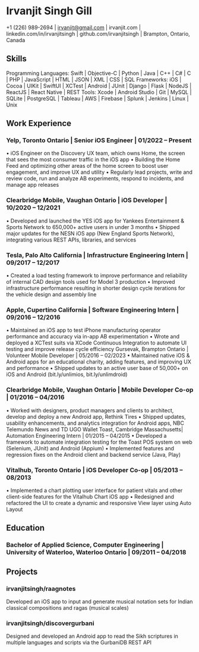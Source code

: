# Irvanjit Singh Gill

+1 (226) 989-2694 | irvanjit@gmail.com | irvanjit.com | linkedin.com/in/irvanjitsingh | github.com/irvanjitsingh | Brampton, Ontario, Canada

## Skills

Programming Languages: Swift | Objective-C | Python | Java | C++ | C# | C | PHP | JavaScript | HTML | JSON | XML | CSS | SQL
Frameworks: iOS | Cocoa | UIKit | SwiftUI | XCTest | Android | JUnit | Django | Flask | NodeJS | ReactJS | React Native | REST
Tools: Xcode | Android Studio | Git | MySQL | SQLite | PostgreSQL | Tableau | AWS | Firebase | Splunk | Jenkins | Linux | Unix

## Work Experience

### Yelp, Toronto Ontario | Senior iOS Engineer | 01/2022 – Present 
•	iOS Engineer on the Discovery UX team, which owns Home, the screen that sees the most consumer traffic in the iOS app
•	Building the Home Feed and optimizing other areas of the home screen to boost user engagement, and improve UX and utility
•	Regularly lead projects, write and review code, run and analyze AB experiments, respond to incidents, and manage app releases

### Clearbridge Mobile, Vaughan Ontario | iOS Developer | 10/2020 – 12/2021  
•	Developed and launched the YES iOS app for Yankees Entertainment & Sports Network to 650,000+ active users in under 3 months
•	Shipped major updates for the NESN iOS app (New England Sports Network), integrating various REST APIs, libraries, and services

### Tesla, Palo Alto California | Infrastructure Engineering Intern | 09/2017 – 12/2017
•	Created a load testing framework to improve performance and reliability of internal CAD design tools used for Model 3 production
•	Improved infrastructure performance resulting in shorter design cycle iterations for the vehicle design and assembly line

### Apple, Cupertino California | Software Engineering Intern | 09/2016 – 12/2016
•	Maintained an iOS app to test iPhone manufacturing operator performance and accuracy via in-app AB experimentation
•	Wrote and deployed a XCTest suits via XCode Continuous Integration to automate UI testing and improve release cycle efficiency
Gursevak, Brampton Ontario | Volunteer Mobile Developer | 05/2016 – 02/2023
•	Maintained native iOS & Android apps for an educational charity, adding features, and improving UX and performance
•	Shipped updates to an active user base of 50,000+ on iOS and Android (bit.ly/unlimios, bit.ly/unlimdroid)

### Clearbridge Mobile, Vaughan Ontario | Mobile Developer Co-op | 01/2016 – 04/2016
•	Worked with designers, product managers and clients to architect, develop and deploy a new Android app, Rethink Tires
•	Shipped updates, usability enhancements, and analytics integration for Android apps, NBC Telemundo News and TD UGO Wallet
Toast, Cambridge Massachusetts| Automation Engineering Intern | 01/2015 – 04/2015
•	Developed a framework to automate integration testing for the Toast POS system on web (Selenium, JUnit) and Android (Appium)
•	Implemented features and regression fixes on the Android client and backend service (Java, Play)

### Vitalhub, Toronto Ontario | iOS Developer Co-op | 05/2013 – 08/2013
•	Implemented a chart plotting user interface for patient vitals and other client-side features for the Vitalhub Chart iOS app
•	Redesigned and refactored the UI to create a dynamic and responsive View layer using Auto Layout

## Education

### Bachelor of Applied Science, Computer Engineering | University of Waterloo, Waterloo Ontario | 09/2011 – 04/2018

## Projects

### irvanjitsingh/raagnotes
Developed an iOS app to input and generate musical notation sets for Indian classical compositions and ragas (musical scales)

### irvanjitsingh/discovergurbani
Designed and developed an Android app to read the Sikh scriptures in multiple languages and scripts via the GurbaniDB REST API

